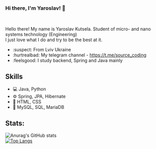 ### Hi there, I'm Yaroslav! 👋
<br />

Hello there! My name is Yaroslav Kutsela. Student of micro- and nano systems technology (Engineering) <br />
I just love what I do and try to be the best at it.

- :suspect: From Lviv Ukraine
- :hurtrealbad: My telegram channel - https://t.me/source_coding
- :feelsgood: I study backend, Spring and Java mainly

## Skills
- :computer: Java, Python
- ⚙️ Spring, JPA, Hibernate
- :art: HTML, CSS
- :floppy_disk: MySQL, SQL, MariaDB

## Stats:  

![Anurag's GitHub stats](https://github-readme-stats.vercel.app/api?username=Serwios)
<br />
[![Top Langs](https://github-readme-stats.vercel.app/api/top-langs/?username=Serwios&layout=compact)](https://github.com/Serwios/github-readme-stats)


